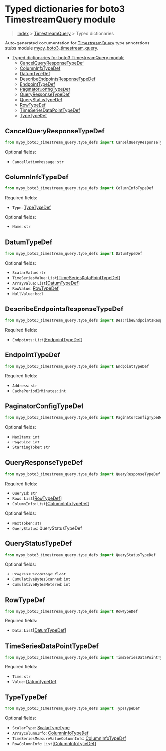 # Typed dictionaries for boto3 TimestreamQuery module

> [Index](..) > [TimestreamQuery](.) > Typed dictionaries

Auto-generated documentation for
[TimestreamQuery](https://boto3.amazonaws.com/v1/documentation/api/1.17.74/reference/services/timestream-query.html#TimestreamQuery)
type annotations stubs module
[mypy_boto3_timestream_query](https://pypi.org/project/mypy-boto3-timestream-query/).

- [Typed dictionaries for boto3 TimestreamQuery module](#typed-dictionaries-for-boto3-timestreamquery-module)
  - [CancelQueryResponseTypeDef](#cancelqueryresponsetypedef)
  - [ColumnInfoTypeDef](#columninfotypedef)
  - [DatumTypeDef](#datumtypedef)
  - [DescribeEndpointsResponseTypeDef](#describeendpointsresponsetypedef)
  - [EndpointTypeDef](#endpointtypedef)
  - [PaginatorConfigTypeDef](#paginatorconfigtypedef)
  - [QueryResponseTypeDef](#queryresponsetypedef)
  - [QueryStatusTypeDef](#querystatustypedef)
  - [RowTypeDef](#rowtypedef)
  - [TimeSeriesDataPointTypeDef](#timeseriesdatapointtypedef)
  - [TypeTypeDef](#typetypedef)

## CancelQueryResponseTypeDef

```python
from mypy_boto3_timestream_query.type_defs import CancelQueryResponseTypeDef
```

Optional fields:

- `CancellationMessage`: `str`

## ColumnInfoTypeDef

```python
from mypy_boto3_timestream_query.type_defs import ColumnInfoTypeDef
```

Required fields:

- `Type`: [TypeTypeDef](./type_defs.md#typetypedef)

Optional fields:

- `Name`: `str`

## DatumTypeDef

```python
from mypy_boto3_timestream_query.type_defs import DatumTypeDef
```

Optional fields:

- `ScalarValue`: `str`
- `TimeSeriesValue`:
  `List`\[[TimeSeriesDataPointTypeDef](./type_defs.md#timeseriesdatapointtypedef)\]
- `ArrayValue`: `List`\[[DatumTypeDef](./type_defs.md#datumtypedef)\]
- `RowValue`: [RowTypeDef](./type_defs.md#rowtypedef)
- `NullValue`: `bool`

## DescribeEndpointsResponseTypeDef

```python
from mypy_boto3_timestream_query.type_defs import DescribeEndpointsResponseTypeDef
```

Required fields:

- `Endpoints`: `List`\[[EndpointTypeDef](./type_defs.md#endpointtypedef)\]

## EndpointTypeDef

```python
from mypy_boto3_timestream_query.type_defs import EndpointTypeDef
```

Required fields:

- `Address`: `str`
- `CachePeriodInMinutes`: `int`

## PaginatorConfigTypeDef

```python
from mypy_boto3_timestream_query.type_defs import PaginatorConfigTypeDef
```

Optional fields:

- `MaxItems`: `int`
- `PageSize`: `int`
- `StartingToken`: `str`

## QueryResponseTypeDef

```python
from mypy_boto3_timestream_query.type_defs import QueryResponseTypeDef
```

Required fields:

- `QueryId`: `str`
- `Rows`: `List`\[[RowTypeDef](./type_defs.md#rowtypedef)\]
- `ColumnInfo`: `List`\[[ColumnInfoTypeDef](./type_defs.md#columninfotypedef)\]

Optional fields:

- `NextToken`: `str`
- `QueryStatus`: [QueryStatusTypeDef](./type_defs.md#querystatustypedef)

## QueryStatusTypeDef

```python
from mypy_boto3_timestream_query.type_defs import QueryStatusTypeDef
```

Optional fields:

- `ProgressPercentage`: `float`
- `CumulativeBytesScanned`: `int`
- `CumulativeBytesMetered`: `int`

## RowTypeDef

```python
from mypy_boto3_timestream_query.type_defs import RowTypeDef
```

Required fields:

- `Data`: `List`\[[DatumTypeDef](./type_defs.md#datumtypedef)\]

## TimeSeriesDataPointTypeDef

```python
from mypy_boto3_timestream_query.type_defs import TimeSeriesDataPointTypeDef
```

Required fields:

- `Time`: `str`
- `Value`: [DatumTypeDef](./type_defs.md#datumtypedef)

## TypeTypeDef

```python
from mypy_boto3_timestream_query.type_defs import TypeTypeDef
```

Optional fields:

- `ScalarType`: [ScalarTypeType](./literals.md#scalartypetype)
- `ArrayColumnInfo`: [ColumnInfoTypeDef](./type_defs.md#columninfotypedef)
- `TimeSeriesMeasureValueColumnInfo`:
  [ColumnInfoTypeDef](./type_defs.md#columninfotypedef)
- `RowColumnInfo`:
  `List`\[[ColumnInfoTypeDef](./type_defs.md#columninfotypedef)\]
